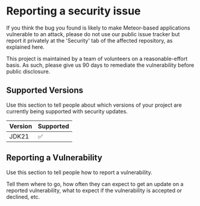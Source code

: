 # Reporting a security issue

If you think the bug you found is likely to make Meteor-based applications vulnerable to an attack, please do not use our public issue tracker but report it privately at the 'Security' tab of the affected repository, as explained here.

This project is maintained by a team of volunteers on a reasonable-effort basis. As such, please give us 90 days to remediate the vulnerability before public disclosure.

## Supported Versions

Use this section to tell people about which versions of your project are
currently being supported with security updates.

| Version | Supported          |
| ------- | ------------------ |
| JDK21   | :white_check_mark: |


## Reporting a Vulnerability

Use this section to tell people how to report a vulnerability.

Tell them where to go, how often they can expect to get an update on a
reported vulnerability, what to expect if the vulnerability is accepted or
declined, etc.
